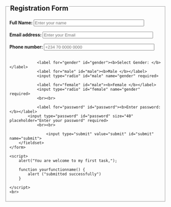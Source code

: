 
<html lang="en">
<head>
    <title>Register here</title>
    <link rel="stylesheet" href="style.css">
</head>
<body>
    <form onsubmit="yourfunctionname()">
        <fieldset>
            <legend><h2>Registration Form</h2></legend>
            <label for="name" id="name"><b>Full Name: </b></label>
            <input type="text" id="name" size="40" placeholder="Enter your name" required>
                <br><br>
            <label for="email" id="email"><b>Email address: </b></label>
            <input type="email" id="email" size="40" placeholder="Enter your Email" required>
            <br><br>
            <label for="phone" id="phone"><b>Phone number: </b></label>
            <input type="text" id="phone" size="40" placeholder="+234 70 0000 0000" required>
                <br><br>
               
                <label for="gender" id="gender"><b>Select Gender: </b></label>
                <label for="male" id="male"><b>Male </b></label>
                <input type="radio" id="male" name="gender" required>
               
                <label for="female" id="male"><b>Female </b></label>
                <input type="radio" id="female" name="gender" required>
                <br><br>

                <label for="password" id="password"><b>Enter password: </b></label>
            <input type="password" id="password" size="40" placeholder="Enter your password" required>
                <br><br>
        
                    <input type="submit" value="submit" id="submit" name="submit">
        </fieldset>
    </form>

    <script>
        alert("You are welcome to my first task,");

        function yourfunctionname() {
            alert ("submitted successfully")
        }

    </script>
    <br>
    
</body>
</html>
